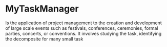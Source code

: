 # MyTaskManager
Is the application of project management to the creation and development of large scale events such as festivals, conferences, ceremonies, formal parties, concerts, or conventions. It involves studying the task, identifying the decomposite for many small task
